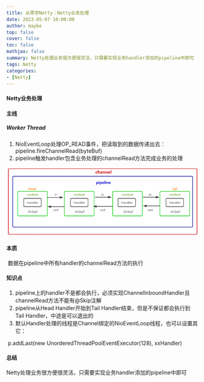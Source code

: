 ```yaml
---
title: 从零学Netty：Netty业务处理
date: 2023-05-07 10:00:00
author: maybe
top: false
cover: false
toc: false
mathjax: false
summary: Netty处理业务很方便很灵活，只需要实现业务handler添加的pipeline中即可
tags: Netty
categories:
- [Netty]
---
```


#### Netty业务处理

#### 主线

##### Worker Thread

1. NioEventLoop处理OP_READ事件，把读取到的数据传递出去：pipeline.fireChannelRead(byteBuf)
2. pipeline触发handler包含业务处理的channelRead方法完成业务的处理

![](/medias/assets/netty/pipeline.png)

#### 本质

​	数据在pipeline中所有handler的channelRead方法的执行

#### 知识点

1. pipeline上的handler不是都会执行，必须实现ChannelInboundHandler且channelRead方法不能有@Skip注解
1. pipeline从Head Handler开始到Tail Handler结束，但是不保证都会执行到Tail Handler，中途是可以退出的
1. 默认Handler处理的线程是Channel绑定的NioEventLoop线程，也可以设置其它：

​		p.addLast(new UnorderedThreadPoolEventExecutor(128), xxHandler)

#### 总结

​	Netty处理业务很方便很灵活，只需要实现业务handler添加的pipeline中即可



​		

